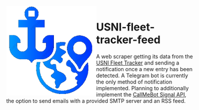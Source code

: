 <img align="left" width="240" height="240" src="https://github.com/LightningV1p3r/assets/blob/main/usni-fleet-tracker-feed/logo.png">
  
# USNI-fleet-tracker-feed 

A web scraper getting its data from the [USNI Fleet Tracker](https://news.usni.org/category/fleet-tracker) and sending a notification once a new entry has been detected. A Telegram bot is currently the only method of notification implemented. Planning to additionally implement the [CallMeBot Signal API](https://www.callmebot.com/blog/free-api-signal-send-messages/), the option to send emails with a provided SMTP server and an RSS feed.
